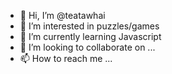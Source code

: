 - 👋 Hi, I’m @teatawhai
- 👀 I’m interested in puzzles/games 
- 🌱 I’m currently learning Javascript
- 💞️ I’m looking to collaborate on ...
- 📫 How to reach me ...

<!---
teatawhai/teatawhai is a ✨ special ✨ repository because its `README.md` (this file) appears on your GitHub profile.
You can click the Preview link to take a look at your changes.
--->
